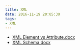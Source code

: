 ```yaml
---
title: XML
date: 2016-11-19 20:05:30
tags:
- XML
---
```

* [XML Element vs Attribute.docx](https://github.com/zhuzhigao/PersonalTechArticles/raw/master/XML/XML%20Element%20vs%20Attribute.docx)
* [XML Schema.docx](https://github.com/zhuzhigao/PersonalTechArticles/raw/master/XML/XML%20Schema.docx)
<!-- more -->